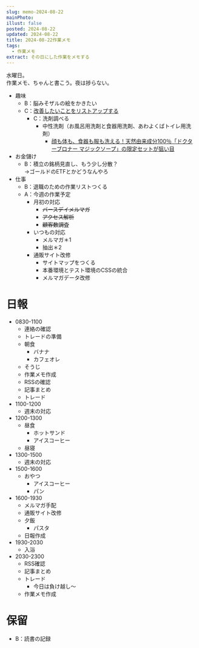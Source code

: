 ```yaml
---
slug: memo-2024-08-22
mainPhoto: 
illust: false
posted: 2024-08-22
updated: 2024-08-22
title: 2024-08-22作業メモ
tags:
  - 作業メモ
extract: その日にした作業をメモする
---
```

水曜日。  
作業メモ、ちゃんと書こう。夜は捗らない。


- 趣味
  - B：脳みそザルの絵をかきたい
  - C：[改善したいことをリストアップする](2022-03-07-改善したいこと・欲しいもの・やりたいこと.md) 
    - C：洗剤調べる
      - 中性洗剤（お風呂用洗剤と食器用洗剤、あわよくばトイレ用洗剤）
        - [顔も体も、食器も服も洗える！天然由来成分100％「ドクターブロナー マジックソープ」の限定セットが狙い目](https://www.bepal.net/archives/431622)  
- お金儲け
  - B：積立の銘柄見直し、もう少し分散？  
    →ゴールドのETFとかどうなんやろ
- 仕事
  - B：退職のための作業リストつくる
  - A：今週の作業予定
    - 月初の対応
        - ~~バースデイメルマガ~~
        - ~~アクセス解析~~
        - ~~顧客数調査~~
    - いつもの対応 
      - メルマガ＊1
      - 抽出＊2
    - 通販サイト改修
        - サイトマップをつくる
        - 本番環境とテスト環境のCSSの統合
        - メルマガデータ改修

# 日報

- 0830-1100
  - 連絡の確認
  - トレードの準備
  - 朝食
    - バナナ
    - カフェオレ
  - そうじ
  - 作業メモ作成
  - RSSの確認
  - 記事まとめ
  - トレード
- 1100-1200
  - 週末の対応
- 1200-1300
  - 昼食
    - ホットサンド
    - アイスコーヒー
  - 昼寝
- 1300-1500
  - 週末の対応
- 1500-1600
  - おやつ
    - アイスコーヒー
    - パン
- 1600-1930
  - メルマガ手配
  - 通販サイト改修
  - 夕飯
    - パスタ
  - 日報作成
- 1930-2030
  - 入浴
- 2030-2300
  - RSS確認
  - 記事まとめ
  - トレード
    - 今日は負け越し〜
  - 作業メモ作成
# 保留

  - B：読書の記録
